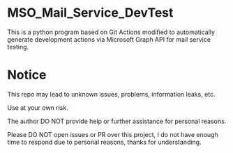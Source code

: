 # MSO_Mail_Service_DevTest
This is a python program based on Git Actions modified to automatically generate development actions via Microsoft Graph API for mail service testing.

# Notice
This repo may lead to unknown issues, problems, information leaks, etc. 

Use at your own risk.

The author DO NOT provide help or further assistance for personal reasons.

Please DO NOT open issues or PR over this project, I do not have enough time to respond due to personal reasons, thanks for understanding.
